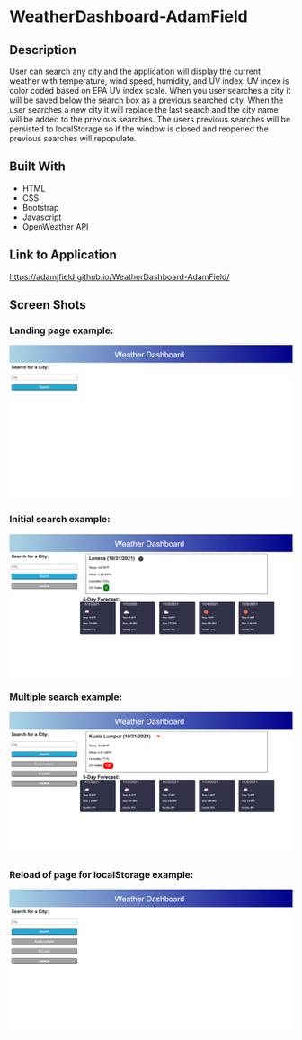 # WeatherDashboard-AdamField

## Description
User can search any city and the application will display the current weather with temperature, wind speed, humidity, and UV index. UV index is color coded based on EPA UV index scale. When you user searches a city it will be saved below the search box as a previous searched city. When the user searches a new city it will replace the last search and the city name will be added to the previous searches. The users previous searches will be persisted to localStorage so if the window is closed and reopened the previous searches will repopulate.

## Built With
* HTML
* CSS
* Bootstrap
* Javascript
* OpenWeather API

## Link to Application

https://adamjfield.github.io/WeatherDashboard-AdamField/

## Screen Shots
### Landing page example:
![screenshot](./assets/images/landing_page_example.jpg)
### Initial search example:
![screenshot](./assets/images/initial_search_example.jpg)
### Multiple search example:
![screenshot](./assets/images/multiple_search_example.jpg)
### Reload of page for localStorage example:
![screenshot](./assets/images/localStorage_example.jpg)
